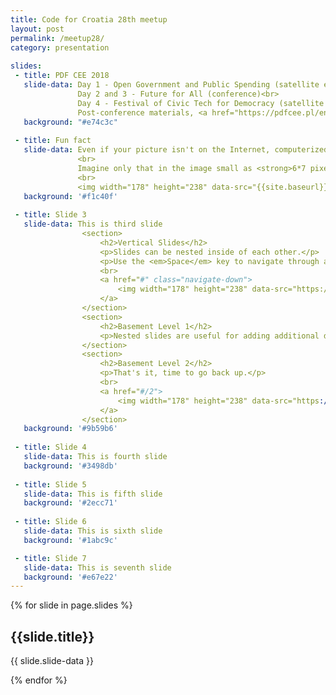 ```yaml
---
title: Code for Croatia 28th meetup
layout: post
permalink: /meetup28/
category: presentation
 
slides:
 - title: PDF CEE 2018
   slide-data: Day 1 - Open Government and Public Spending (satellite event)<br>
               Day 2 and 3 - Future for All (conference)<br>
               Day 4 - Festival of Civic Tech for Democracy (satellite event)<br>
               Post-conference materials, <a href="https://pdfcee.pl/en/post-conference-materials/" target="_blank">pdfcee.pl</a>
   background: "#e74c3c"
     
 - title: Fun fact
   slide-data: Even if your picture isn't on the Internet, computerized facial recognition makes it virtually impossible to keep your "faceprint" private.
               <br>
               Imagine only that in the image small as <strong>6*7 pixel</strong> face can be recognized.
               <br>
               <img width="178" height="238" data-src="{{site.baseurl}}/images/meetup28/AdamRHarveyRetailSurveillance_RetailCountersurveillance(33c3).jpg" alt="6px by 7px">
   background: '#f1c40f'
   
 - title: Slide 3
   slide-data: This is third slide
                <section>
                    <h2>Vertical Slides</h2>
                    <p>Slides can be nested inside of each other.</p>
                    <p>Use the <em>Space</em> key to navigate through all slides.</p>
                    <br>
                    <a href="#" class="navigate-down">
                        <img width="178" height="238" data-src="https://s3.amazonaws.com/hakim-static/reveal-js/arrow.png" alt="Down arrow">
                    </a>
                </section>
                <section>
                    <h2>Basement Level 1</h2>
                    <p>Nested slides are useful for adding additional detail underneath a high level horizontal slide.</p>
                </section>
                <section>
                    <h2>Basement Level 2</h2>
                    <p>That's it, time to go back up.</p>
                    <br>
                    <a href="#/2">
                        <img width="178" height="238" data-src="https://s3.amazonaws.com/hakim-static/reveal-js/arrow.png" alt="Up arrow" style="transform: rotate(180deg); -webkit-transform: rotate(180deg);">
                    </a>
                </section>
   background: '#9b59b6'
   
 - title: Slide 4
   slide-data: This is fourth slide
   background: '#3498db'
   
 - title: Slide 5
   slide-data: This is fifth slide
   background: '#2ecc71'
   
 - title: Slide 6
   slide-data: This is sixth slide
   background: '#1abc9c'

 - title: Slide 7
   slide-data: This is seventh slide
   background: '#e67e22'
---
```


{% for slide in page.slides %}
                    
<section data-background="{% if slide.background %}{{slide.background}}{% else %}{{page.background}}{% endif %}"><h1>{{slide.title}}</h1>{{ slide.slide-data }}</section>
                    
{% endfor %}
    
